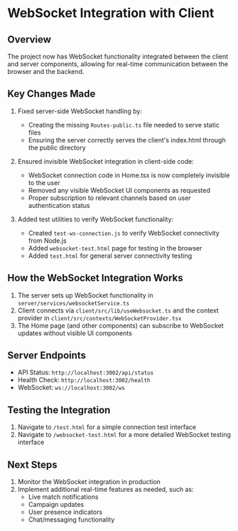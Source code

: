 # WebSocket Integration with Client

## Overview
The project now has WebSocket functionality integrated between the client and server components, allowing for real-time communication between the browser and the backend.

## Key Changes Made

1. Fixed server-side WebSocket handling by:
   - Creating the missing `Routes-public.ts` file needed to serve static files
   - Ensuring the server correctly serves the client's index.html through the public directory

2. Ensured invisible WebSocket integration in client-side code:
   - WebSocket connection code in Home.tsx is now completely invisible to the user
   - Removed any visible WebSocket UI components as requested
   - Proper subscription to relevant channels based on user authentication status

3. Added test utilities to verify WebSocket functionality:
   - Created `test-ws-connection.js` to verify WebSocket connectivity from Node.js
   - Added `websocket-test.html` page for testing in the browser
   - Added `test.html` for general server connectivity testing

## How the WebSocket Integration Works

1. The server sets up WebSocket functionality in `server/services/websocketService.ts`
2. Client connects via `client/src/lib/useWebsocket.ts` and the context provider in `client/src/contexts/WebSocketProvider.tsx`
3. The Home page (and other components) can subscribe to WebSocket updates without visible UI components

## Server Endpoints

- API Status: `http://localhost:3002/api/status`
- Health Check: `http://localhost:3002/health`
- WebSocket: `ws://localhost:3002/ws`

## Testing the Integration

1. Navigate to `/test.html` for a simple connection test interface
2. Navigate to `/websocket-test.html` for a more detailed WebSocket testing interface

## Next Steps

1. Monitor the WebSocket integration in production
2. Implement additional real-time features as needed, such as:
   - Live match notifications
   - Campaign updates
   - User presence indicators
   - Chat/messaging functionality